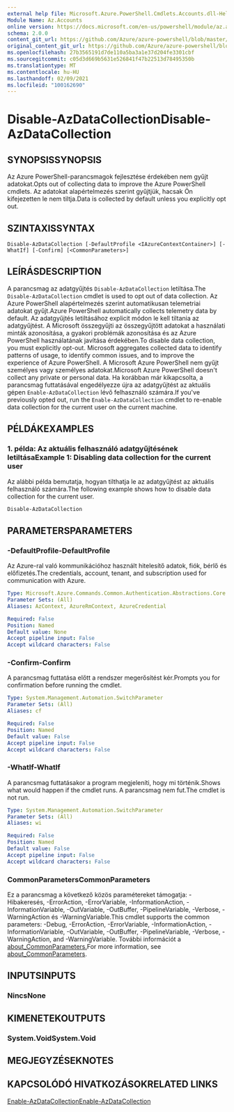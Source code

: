 ```yaml
---
external help file: Microsoft.Azure.PowerShell.Cmdlets.Accounts.dll-Help.xml
Module Name: Az.Accounts
online version: https://docs.microsoft.com/en-us/powershell/module/az.accounts/disable-azdatacollection
schema: 2.0.0
content_git_url: https://github.com/Azure/azure-powershell/blob/master/src/Accounts/Accounts/help/Disable-AzDataCollection.md
original_content_git_url: https://github.com/Azure/azure-powershell/blob/master/src/Accounts/Accounts/help/Disable-AzDataCollection.md
ms.openlocfilehash: 27b3565191d7de110a5ba3a1e37d204fe3301cbf
ms.sourcegitcommit: c05d3d669b5631e526841f47b22513d78495350b
ms.translationtype: MT
ms.contentlocale: hu-HU
ms.lasthandoff: 02/09/2021
ms.locfileid: "100162690"
---
```

# <span data-ttu-id="ce50e-101">Disable-AzDataCollection</span><span class="sxs-lookup"><span data-stu-id="ce50e-101">Disable-AzDataCollection</span></span>

## <span data-ttu-id="ce50e-102">SYNOPSIS</span><span class="sxs-lookup"><span data-stu-id="ce50e-102">SYNOPSIS</span></span>
<span data-ttu-id="ce50e-103">Az Azure PowerShell-parancsmagok fejlesztése érdekében nem gyűjt adatokat.</span><span class="sxs-lookup"><span data-stu-id="ce50e-103">Opts out of collecting data to improve the Azure PowerShell cmdlets.</span></span> <span data-ttu-id="ce50e-104">Az adatokat alapértelmezés szerint gyűjtjük, hacsak Ön kifejezetten le nem tiltja.</span><span class="sxs-lookup"><span data-stu-id="ce50e-104">Data is collected by default unless you explicitly opt out.</span></span>

## <span data-ttu-id="ce50e-105">SZINTAXIS</span><span class="sxs-lookup"><span data-stu-id="ce50e-105">SYNTAX</span></span>

```
Disable-AzDataCollection [-DefaultProfile <IAzureContextContainer>] [-WhatIf] [-Confirm] [<CommonParameters>]
```

## <span data-ttu-id="ce50e-106">LEÍRÁS</span><span class="sxs-lookup"><span data-stu-id="ce50e-106">DESCRIPTION</span></span>

<span data-ttu-id="ce50e-107">A parancsmag az adatgyűjtés `Disable-AzDataCollection` letiltása.</span><span class="sxs-lookup"><span data-stu-id="ce50e-107">The `Disable-AzDataCollection` cmdlet is used to opt out of data collection.</span></span> <span data-ttu-id="ce50e-108">Az Azure PowerShell alapértelmezés szerint automatikusan telemetriai adatokat gyűjt.</span><span class="sxs-lookup"><span data-stu-id="ce50e-108">Azure PowerShell automatically collects telemetry data by default.</span></span> <span data-ttu-id="ce50e-109">Az adatgyűjtés letiltásához explicit módon le kell tiltania az adatgyűjtést. A Microsoft összegyűjti az összegyűjtött adatokat a használati minták azonosítása, a gyakori problémák azonosítása és az Azure PowerShell használatának javítása érdekében.</span><span class="sxs-lookup"><span data-stu-id="ce50e-109">To disable data collection, you must explicitly opt-out. Microsoft aggregates collected data to identify patterns of usage, to identify common issues, and to improve the experience of Azure PowerShell.</span></span> <span data-ttu-id="ce50e-110">A Microsoft Azure PowerShell nem gyűjt személyes vagy személyes adatokat.</span><span class="sxs-lookup"><span data-stu-id="ce50e-110">Microsoft Azure PowerShell doesn't collect any private or personal data.</span></span> <span data-ttu-id="ce50e-111">Ha korábban már kikapcsolta, a parancsmag futtatásával engedélyezze újra az adatgyűjtést az aktuális gépen `Enable-AzDataCollection` lévő felhasználó számára.</span><span class="sxs-lookup"><span data-stu-id="ce50e-111">If you've previously opted out, run the `Enable-AzDataCollection` cmdlet to re-enable data collection for the current user on the current machine.</span></span>

## <span data-ttu-id="ce50e-112">PÉLDÁK</span><span class="sxs-lookup"><span data-stu-id="ce50e-112">EXAMPLES</span></span>

### <span data-ttu-id="ce50e-113">1. példa: Az aktuális felhasználó adatgyűjtésének letiltása</span><span class="sxs-lookup"><span data-stu-id="ce50e-113">Example 1: Disabling data collection for the current user</span></span>

<span data-ttu-id="ce50e-114">Az alábbi példa bemutatja, hogyan tilthatja le az adatgyűjtést az aktuális felhasználó számára.</span><span class="sxs-lookup"><span data-stu-id="ce50e-114">The following example shows how to disable data collection for the current user.</span></span>

```powershell
Disable-AzDataCollection
```

## <span data-ttu-id="ce50e-115">PARAMETERS</span><span class="sxs-lookup"><span data-stu-id="ce50e-115">PARAMETERS</span></span>

### <span data-ttu-id="ce50e-116">-DefaultProfile</span><span class="sxs-lookup"><span data-stu-id="ce50e-116">-DefaultProfile</span></span>

<span data-ttu-id="ce50e-117">Az Azure-ral való kommunikációhoz használt hitelesítő adatok, fiók, bérlő és előfizetés.</span><span class="sxs-lookup"><span data-stu-id="ce50e-117">The credentials, account, tenant, and subscription used for communication with Azure.</span></span>

```yaml
Type: Microsoft.Azure.Commands.Common.Authentication.Abstractions.Core.IAzureContextContainer
Parameter Sets: (All)
Aliases: AzContext, AzureRmContext, AzureCredential

Required: False
Position: Named
Default value: None
Accept pipeline input: False
Accept wildcard characters: False
```

### <span data-ttu-id="ce50e-118">-Confirm</span><span class="sxs-lookup"><span data-stu-id="ce50e-118">-Confirm</span></span>

<span data-ttu-id="ce50e-119">A parancsmag futtatása előtt a rendszer megerősítést kér.</span><span class="sxs-lookup"><span data-stu-id="ce50e-119">Prompts you for confirmation before running the cmdlet.</span></span>

```yaml
Type: System.Management.Automation.SwitchParameter
Parameter Sets: (All)
Aliases: cf

Required: False
Position: Named
Default value: False
Accept pipeline input: False
Accept wildcard characters: False
```

### <span data-ttu-id="ce50e-120">-WhatIf</span><span class="sxs-lookup"><span data-stu-id="ce50e-120">-WhatIf</span></span>

<span data-ttu-id="ce50e-121">A parancsmag futtatásakor a program megjeleníti, hogy mi történik.</span><span class="sxs-lookup"><span data-stu-id="ce50e-121">Shows what would happen if the cmdlet runs.</span></span> <span data-ttu-id="ce50e-122">A parancsmag nem fut.</span><span class="sxs-lookup"><span data-stu-id="ce50e-122">The cmdlet is not run.</span></span>

```yaml
Type: System.Management.Automation.SwitchParameter
Parameter Sets: (All)
Aliases: wi

Required: False
Position: Named
Default value: False
Accept pipeline input: False
Accept wildcard characters: False
```

### <span data-ttu-id="ce50e-123">CommonParameters</span><span class="sxs-lookup"><span data-stu-id="ce50e-123">CommonParameters</span></span>

<span data-ttu-id="ce50e-124">Ez a parancsmag a következő közös paramétereket támogatja: -Hibakeresés, -ErrorAction, -ErrorVariable, -InformationAction, -InformationVariable, -OutVariable, -OutBuffer, -PipelineVariable, -Verbose, -WarningAction és -WarningVariable.</span><span class="sxs-lookup"><span data-stu-id="ce50e-124">This cmdlet supports the common parameters: -Debug, -ErrorAction, -ErrorVariable, -InformationAction, -InformationVariable, -OutVariable, -OutBuffer, -PipelineVariable, -Verbose, -WarningAction, and -WarningVariable.</span></span> <span data-ttu-id="ce50e-125">További információt a [about_CommonParameters.](/powershell/module/microsoft.powershell.core/about/about_commonparameters)</span><span class="sxs-lookup"><span data-stu-id="ce50e-125">For more information, see [about_CommonParameters](/powershell/module/microsoft.powershell.core/about/about_commonparameters).</span></span>

## <span data-ttu-id="ce50e-126">INPUTS</span><span class="sxs-lookup"><span data-stu-id="ce50e-126">INPUTS</span></span>

### <span data-ttu-id="ce50e-127">Nincs</span><span class="sxs-lookup"><span data-stu-id="ce50e-127">None</span></span>

## <span data-ttu-id="ce50e-128">KIMENETEK</span><span class="sxs-lookup"><span data-stu-id="ce50e-128">OUTPUTS</span></span>

### <span data-ttu-id="ce50e-129">System.Void</span><span class="sxs-lookup"><span data-stu-id="ce50e-129">System.Void</span></span>

## <span data-ttu-id="ce50e-130">MEGJEGYZÉSEK</span><span class="sxs-lookup"><span data-stu-id="ce50e-130">NOTES</span></span>

## <span data-ttu-id="ce50e-131">KAPCSOLÓDÓ HIVATKOZÁSOK</span><span class="sxs-lookup"><span data-stu-id="ce50e-131">RELATED LINKS</span></span>

[<span data-ttu-id="ce50e-132">Enable-AzDataCollection</span><span class="sxs-lookup"><span data-stu-id="ce50e-132">Enable-AzDataCollection</span></span>](./Enable-AzDataCollection.md)
